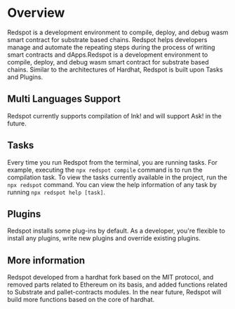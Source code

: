 # Overview​
Redspot is a development environment to compile, deploy, and debug wasm smart contract for substrate based chains. Redspot helps developers manage and automate the repeating steps during the process of writing smart contracts and dApps.Redspot is a development environment to compile, deploy, and debug wasm smart contract for substrate based chains. Similar to the architectures of Hardhat, Redspot is built upon Tasks and Plugins.

## Multi Languages Support
Redspot currently supports compilation of Ink! and will support Ask! in the future. 

## Tasks

Every time you run Redspot from the terminal, you are running tasks. For example, executing the `npx redspot compile` command is to run the compilation task. To view the tasks currently available in the project, run the `npx redspot`  command. You can view the help information of any task by running `npx redspot help [task]`.

## Plugins

Redspot installs some plug-ins by default.  As a developer, you're flexible to install any plugins, write new plugins and override existing plugins.

## More information
Redspot developed from a hardhat fork based on the MIT protocol, and removed parts related to Ethereum on its basis, and added functions related to Substrate and pallet-contracts modules. In the near future, Redspot will build more functions based on the core of hardhat.
